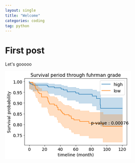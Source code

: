 ```yaml
---
layout: single
title: "Welcome"
categories: coding
tag: python
---
```


# First post

Let's gooooo

![output_22_1](../images/2023-12-01-first/output_22_1.png)
